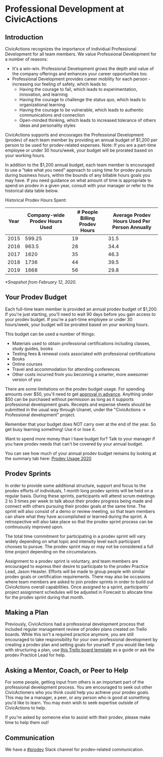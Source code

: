 # Professional Development at CivicActions

## Introduction

CivicActions recognizes the importance of individual Professional Development for all team members. We value Professional Development for a number of reasons:

- It's a win-win. Professional Development grows the depth and value of the company offerings and enhances your career opportunities too.
- Professional Development provides career mobility for each person - increasing our feeling of safety, which leads to:
  - Having the courage to fail, which leads to experimentation, innovation, and learning
  - Having the courage to challenge the status quo, which leads to organizational learning
  - Having the courage to be vulnerable, which leads to authentic communications and connection
  - Open-minded thinking, which leads to increased tolerance of others ideas and personality styles

<!-- prettier-ignore-start -->
CivicActions supports and encourages the Professional Development (prodev) of each team member by providing an annual budget of $1,200 per person to be used for prodev-related expenses. Note: If you are a part-time employee or under 30 hours/week, your budget will be prorated based on your working hours.

In addition to the $1,200 annual budget, each team member is encouraged to use a "take what you need" approach to using time for prodev pursuits during business hours, within the bounds of any billable hours goals you may have. If you need guidance on what amount of time is appropriate to spend on prodev in a given year, consult with your manager or refer to the historical data table below.
<!-- prettier-ignore-end -->

Historical Prodev Hours Spent:

| Year | Company-wide Prodev Hours Used | # People Billing Prodev Hours | Average Prodev Hours Used Per Person Annually |
| ---- | ------------------------------ | ----------------------------- | --------------------------------------------- |
| 2015 | 599.25                         | 19                            | 31.5                                          |
| 2016 | 963.5                          | 28                            | 34.4                                          |
| 2017 | 1620                           | 35                            | 46.3                                          |
| 2018 | 1736                           | 44                            | 39.5                                          |
| 2019 | 1668                           | 56                            | 29.8                                          |

_\*Snapshot from February 12, 2020._

## Your Prodev Budget

<!-- prettier-ignore -->
Each full-time team member is provided an annual prodev budget of $1,200. If you're just starting, you'll need to wait 90 days before you gain access to your prodev budget. If you're a part-time employee or under 30 hours/week, your budget will be prorated based on your working hours.

This budget can be used a number of things:

- Materials used to obtain professional certifications including classes, study guides, books
- Testing fees & renewal costs associated with professional certifications
- Books
- Online courses
- Travel and accommodation for attending conferences
- Other costs incurred from you becoming a smarter, more awesomer version of you

There are some limitations on the prodev budget usage. For spending amounts over $50, you'll need to get [approval in advance](expenses.md). Anything under $50 can be purchased without permission as long as it supports professional development goals. Receipts and expense sheets should be submitted in the usual way through Unanet, under the "CivicActions -> Professional development" project.

Remember that your budget does NOT carry over at the end of the year. So get busy learning something! Use it or lose it.

Want to spend more money than I have budget for? Talk to your manager if you have prodev needs that can't be covered by your annual budget.

You can see how much of your annual prodev budget remains by looking at the summary tab here: [Prodev Usage 2020](https://docs.google.com/spreadsheets/d/1Szr7GAWKKEqp7WxWABgLVqgoilZ_6Gbl5bxbTpZdEkw/edit#gid=98617197)

## Prodev Sprints

In order to provide some additional structure, support and focus to the prodev efforts of individuals, 1 month long prodev sprints will be held on a regular basis. During these sprints, participants will attend scrum meetings 2 to 3 times per week to talk about their prodev progress being made and connect with others pursuing their prodev goals at the same time. The sprint will also consist of a demo or review meeting, so that team members can share what they have accomplished or learned during the sprint. A retrospective will also take place so that the prodev sprint process can be continuously improved upon.

The total time commitment for participating in a prodev sprint will vary widely depending on what topic and intensity level each participant chooses to pursue. The prodev sprint may or may not be considered a full time project depending on the circumstances.

Assignment to a prodev sprint is voluntary, and team members are encouraged to express their desire to participate to the prodev Practice Lead, Jason Heaster. Efforts will be made to group people with similar prodev goals or certification requirements. There may also be occasions where team members are asked to join prodev sprints in order to build out CivicActions overall capabilities. Once assigned to a sprint, participants' project assignment schedules will be adjusted in Forecast to allocate time for the prodev sprint during that month.

## Making a Plan

Previously, CivicActions had a professional development process that included regular management review of prodev plans created on Trello boards. While this isn't a required practice anymore, you are still encouraged to take responsibility for your own professional development by creating a prodev plan and setting goals for yourself. If you would like help with structuring a plan, use [this Trello board template](https://trello.com/b/p7FOD0Ju/template-professional-development-and-community-participation) as a guide or ask the prodev Practice Lead for help.

## Asking a Mentor, Coach, or Peer to Help

For some people, getting input from others is an important part of the professional development process. You are encouraged to seek out other CivicActioners who you think could help you achieve your prodev goals. This may be a manager, a peer, or any person who is good at something you'd like to learn. You may even wish to seek expertise outside of CivicActions to help.

If you're asked by someone else to assist with their prodev, please make time to help them out!

## Communication

We have a [#prodev](https://civicactions.slack.com/messages/prodev) Slack channel for prodev-related communication.

